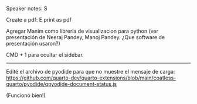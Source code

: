 Speaker notes:
S

Create a pdf:
E
print as pdf

Agregar Manim como librería de visualizacion para python
(ver presentación de Neeraj Pandey, Manoj Pandey. ¿Que software de presentación usaron?)

CMD + 1 para ocultar el sidebar.

---
Edité el archivo de pyodide para que no muestre el mensaje de carga: 
https://github.com/quarto-dev/quarto-extensions/blob/main/coatless-quarto/pyodide/qpyodide-document-status.js

(Funcionó bien!)